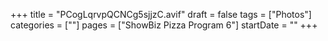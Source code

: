 +++
title = "PCogLqrvpQCNCg5sjjzC.avif"
draft = false
tags = ["Photos"]
categories = [""]
pages = ["ShowBiz Pizza Program 6"]
startDate = ""
+++
